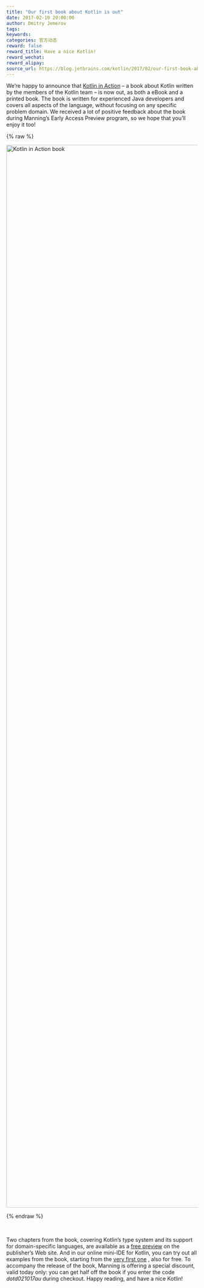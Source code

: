 ```yaml
---
title: "Our first book about Kotlin is out"
date: 2017-02-10 20:00:00
author: Dmitry Jemerov
tags:
keywords:
categories: 官方动态
reward: false
reward_title: Have a nice Kotlin!
reward_wechat:
reward_alipay:
source_url: https://blog.jetbrains.com/kotlin/2017/02/our-first-book-about-kotlin-is-out/
---
```


We’re happy to announce that  [Kotlin in Action](https://www.manning.com/books/kotlin-in-action)  – a book about Kotlin written by the members of the Kotlin team – is now out, as both a eBook and a printed book. The book is written for experienced Java developers and covers all aspects of the language, without focusing on any specific problem domain. We received a lot of positive feedback about the book during Manning’s Early Access Preview program, so we hope that you’ll enjoy it too!

{% raw %}
<p><img alt="Kotlin in Action book" class="alignnone size-full wp-image-4584" height="2792" src="https://d3nmt5vlzunoa1.cloudfront.net/kotlin/files/2017/02/20170209_112611.jpeg" width="2988"/></p>
{% endraw %}

<span id="more-4582"></span><br/>

Two chapters from the book, covering Kotlin’s type system and its support for domain-specific languages, are available as a  [free preview](https://www.manning.com/books/kotlin-in-action#downloads)  on the publisher’s Web site. And in our online mini-IDE for Kotlin, you can try out all examples from the book, starting from the  [very first one](http://try.kotlinlang.org/#/Kotlin%20in%20Action/chapter%201/1.1/1.1_ATasteOfKotlin.kt) , also for free.
To accompany the release of the book, Manning is offering a special discount, valid today only: you can get half off the book if you enter the code <em>dotd021017au</em> during checkout.
Happy reading, and have a nice Kotlin!
